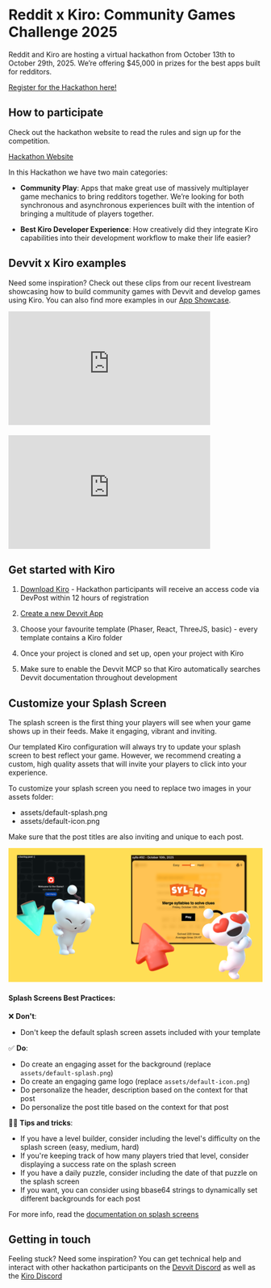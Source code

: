 # Reddit x Kiro: Community Games Challenge 2025

Reddit and Kiro are hosting a virtual hackathon from October 13th to October 29th, 2025. We’re offering $45,000 in prizes for the best apps built for redditors.

[Register for the Hackathon here!](https://communitygames2025.devpost.com/)

## How to participate

Check out the hackathon website to read the rules and sign up for the competition.

[Hackathon Website](https://communitygames2025.devpost.com/)

In this Hackathon we have two main categories:

- **Community Play**: Apps that make great use of massively multiplayer game mechanics to bring redditors together. We’re looking for both synchronous and asynchronous experiences built with the intention of bringing a multitude of players together.

- **Best Kiro Developer Experience**: How creatively did they integrate Kiro capabilities into their development workflow to make their life easier?

## Devvit x Kiro examples

Need some inspiration? Check out these clips from our recent livestream showcasing how to build community games with Devvit and develop games using Kiro. You can also find more examples in our [App Showcase](./examples/app-showcase.mdx).

<div style="display: flex; gap: 20px; flex-wrap: wrap;">
<iframe width="400" height="225" src="https://www.youtube.com/embed/Q6SGJLJJ9Sg" title="Community Games" frameborder="0" allow="accelerometer; autoplay; clipboard-write; encrypted-media; gyroscope; picture-in-picture; web-share" allowfullscreen></iframe>
<iframe width="400" height="225" src="https://www.youtube.com/embed/4mV5pbwsOsg" title="Build Games With Kiro" frameborder="0" allow="accelerometer; autoplay; clipboard-write; encrypted-media; gyroscope; picture-in-picture; web-share" allowfullscreen></iframe>
</div>

## Get started with Kiro

1. [Download Kiro](https://kiro.dev/downloads/?trk=097e3904-44bf-4aaf-8973-98d13e4e3a18&sc_channel=el) - Hackathon participants will receive an access code via DevPost within 12 hours of registration

2. [Create a new Devvit App](https://developers.reddit.com/new/template)

3. Choose your favourite template (Phaser, React, ThreeJS, basic) - every template contains a Kiro folder

4. Once your project is cloned and set up, open your project with Kiro

5. Make sure to enable the Devvit MCP so that Kiro automatically searches Devvit documentation throughout development

## Customize your Splash Screen

The splash screen is the first thing your players will see when your game shows up in their feeds. Make it engaging, vibrant and inviting.

Our templated Kiro configuration will always try to update your splash screen to best reflect your game. However, we recommend creating a custom, high quality assets that will invite your players to click into your experience.

To customize your splash screen you need to replace two images in your assets folder:

- assets/default-splash.png
- assets/default-icon.png

Make sure that the post titles are also inviting and unique to each post.

![splash screens](./assets/splash-screen-kiro.png)

#### Splash Screens Best Practices:

❌ **Don't**:

- Don't keep the default splash screen assets included with your template

✅ **Do**:

- Do create an engaging asset for the background (replace `assets/default-splash.png`)
- Do create an engaging game logo (replace `assets/default-icon.png`)
- Do personalize the header, description based on the context for that post
- Do personalize the post title based on the context for that post

👩‍🏫 **Tips and tricks**:

- If you have a level builder, consider including the level's difficulty on the splash screen (easy, medium, hard)
- If you're keeping track of how many players tried that level, consider displaying a success rate on the splash screen
- If you have a daily puzzle, consider including the date of that puzzle on the splash screen
- If you want, you can consider using bbase64 strings to dynamically set different backgrounds for each post

For more info, read the [documentation on splash screens](./capabilities/server/splash-screen.mdx)

## Getting in touch

Feeling stuck? Need some inspiration? You can get technical help and interact with other hackathon participants on the [Devvit Discord](https://discord.com/invite/Cd43ExtEFS) as well as the [Kiro Discord](https://discord.com/invite/kirodotdev)

